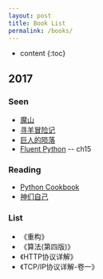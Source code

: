 ```yaml
---
layout: post
title: Book List
permalink: /books/
---
```


* content
{:toc}



2017
-----------------------------------------------------------------

### Seen
+ [魔山](https://book.douban.com/subject/1770990/ "魔山")
+ [寻羊冒险记](https://book.douban.com/subject/1031740/ "寻羊冒险记")
+ [巨人的陨落](https://book.douban.com/subject/26698660/ "Fall of Giants")
+ [Fluent Python](http://shop.oreilly.com/product/0636920032519.do "Fluent Python") -- ch15

### Reading
+ [Python Cookbook](http://shop.oreilly.com/product/0636920027072.do "Python Cookbook")
+ [神们自己](https://book.douban.com/subject/26264967/ "神们自己")

### List
+ 《重构》
+ 《算法(第四版)》
+ 《HTTP协议详解》
+ 《TCP/IP协议详解-卷一》
